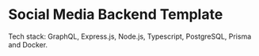 # Social Media Backend Template

Tech stack: GraphQL, Express.js, Node.js, Typescript, PostgreSQL, Prisma and Docker.
